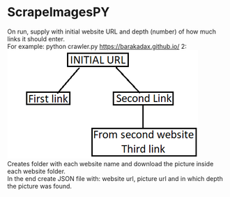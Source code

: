 # ScrapeImagesPY

On run, supply with initial website URL and depth (number) of how much links it should enter.<br>
For example: python crawler.py https://barakadax.github.io/ 2:<br>
<img src="treeExample.png" title="Example" alt="Sample of hierarchy"><br>
Creates folder with each website name and download the picture inside each website folder.<br>
In the end create JSON file with: website url, picture url and in which depth the picture was found.<br>
